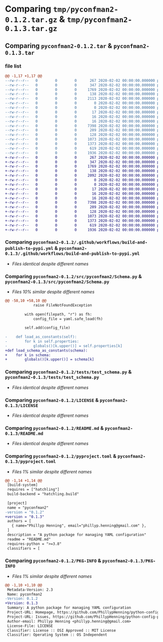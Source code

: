 # Comparing `tmp/pyconfman2-0.1.2.tar.gz` & `tmp/pyconfman2-0.1.3.tar.gz`

## Comparing `pyconfman2-0.1.2.tar` & `pyconfman2-0.1.3.tar`

### file list

```diff
@@ -1,17 +1,17 @@
--rw-r--r--   0        0        0      267 2020-02-02 00:00:00.000000 pyconfman2-0.1.2/Devs.md
--rw-r--r--   0        0        0      347 2020-02-02 00:00:00.000000 pyconfman2-0.1.2/setup.py
--rw-r--r--   0        0        0     1769 2020-02-02 00:00:00.000000 pyconfman2-0.1.2/.github/workflows/build-and-publish-to-pypi.yml
--rw-r--r--   0        0        0      138 2020-02-02 00:00:00.000000 pyconfman2-0.1.2/src/pyconfman2/Exceptions.py
--rw-r--r--   0        0        0     2113 2020-02-02 00:00:00.000000 pyconfman2-0.1.2/src/pyconfman2/Schema.py
--rw-r--r--   0        0        0        0 2020-02-02 00:00:00.000000 pyconfman2-0.1.2/src/pyconfman2/__init__.py
--rw-r--r--   0        0        0        0 2020-02-02 00:00:00.000000 pyconfman2-0.1.2/tests/__init__.py
--rw-r--r--   0        0        0       17 2020-02-02 00:00:00.000000 pyconfman2-0.1.2/tests/config.yaml
--rw-r--r--   0        0        0       16 2020-02-02 00:00:00.000000 pyconfman2-0.1.2/tests/config.yml
--rw-r--r--   0        0        0       16 2020-02-02 00:00:00.000000 pyconfman2-0.1.2/tests/test_default_config.yml
--rw-r--r--   0        0        0     7398 2020-02-02 00:00:00.000000 pyconfman2-0.1.2/tests/test_schema.py
--rw-r--r--   0        0        0      209 2020-02-02 00:00:00.000000 pyconfman2-0.1.2/tests/test_schema_config.yml
--rw-r--r--   0        0        0      128 2020-02-02 00:00:00.000000 pyconfman2-0.1.2/.gitignore
--rw-r--r--   0        0        0     1073 2020-02-02 00:00:00.000000 pyconfman2-0.1.2/LICENSE
--rw-r--r--   0        0        0     1373 2020-02-02 00:00:00.000000 pyconfman2-0.1.2/README.md
--rw-r--r--   0        0        0      619 2020-02-02 00:00:00.000000 pyconfman2-0.1.2/pyproject.toml
--rw-r--r--   0        0        0     1936 2020-02-02 00:00:00.000000 pyconfman2-0.1.2/PKG-INFO
+-rw-r--r--   0        0        0      267 2020-02-02 00:00:00.000000 pyconfman2-0.1.3/Devs.md
+-rw-r--r--   0        0        0      347 2020-02-02 00:00:00.000000 pyconfman2-0.1.3/setup.py
+-rw-r--r--   0        0        0     1769 2020-02-02 00:00:00.000000 pyconfman2-0.1.3/.github/workflows/build-and-publish-to-pypi.yml
+-rw-r--r--   0        0        0      138 2020-02-02 00:00:00.000000 pyconfman2-0.1.3/src/pyconfman2/Exceptions.py
+-rw-r--r--   0        0        0     2092 2020-02-02 00:00:00.000000 pyconfman2-0.1.3/src/pyconfman2/Schema.py
+-rw-r--r--   0        0        0        0 2020-02-02 00:00:00.000000 pyconfman2-0.1.3/src/pyconfman2/__init__.py
+-rw-r--r--   0        0        0        0 2020-02-02 00:00:00.000000 pyconfman2-0.1.3/tests/__init__.py
+-rw-r--r--   0        0        0       17 2020-02-02 00:00:00.000000 pyconfman2-0.1.3/tests/config.yaml
+-rw-r--r--   0        0        0       16 2020-02-02 00:00:00.000000 pyconfman2-0.1.3/tests/config.yml
+-rw-r--r--   0        0        0       16 2020-02-02 00:00:00.000000 pyconfman2-0.1.3/tests/test_default_config.yml
+-rw-r--r--   0        0        0     7398 2020-02-02 00:00:00.000000 pyconfman2-0.1.3/tests/test_schema.py
+-rw-r--r--   0        0        0      209 2020-02-02 00:00:00.000000 pyconfman2-0.1.3/tests/test_schema_config.yml
+-rw-r--r--   0        0        0      128 2020-02-02 00:00:00.000000 pyconfman2-0.1.3/.gitignore
+-rw-r--r--   0        0        0     1073 2020-02-02 00:00:00.000000 pyconfman2-0.1.3/LICENSE
+-rw-r--r--   0        0        0     1373 2020-02-02 00:00:00.000000 pyconfman2-0.1.3/README.md
+-rw-r--r--   0        0        0      619 2020-02-02 00:00:00.000000 pyconfman2-0.1.3/pyproject.toml
+-rw-r--r--   0        0        0     1936 2020-02-02 00:00:00.000000 pyconfman2-0.1.3/PKG-INFO
```

### Comparing `pyconfman2-0.1.2/.github/workflows/build-and-publish-to-pypi.yml` & `pyconfman2-0.1.3/.github/workflows/build-and-publish-to-pypi.yml`

 * *Files identical despite different names*

### Comparing `pyconfman2-0.1.2/src/pyconfman2/Schema.py` & `pyconfman2-0.1.3/src/pyconfman2/Schema.py`

 * *Files 10% similar despite different names*

```diff
@@ -58,10 +58,10 @@
             raise FileNotFoundException
         
         with open(filepath, "r") as fh:
             config_file = yaml.safe_load(fh)
         
         self.add(config_file)
 
-    def load_as_constants(self):
-        for k in self.properties:
-            globals()[k.upper()] = self.properties[k]
+def load_schema_as_constants(schema):
+    for k in schema:
+        globals()[k.upper()] = schema[k]
```

### Comparing `pyconfman2-0.1.2/tests/test_schema.py` & `pyconfman2-0.1.3/tests/test_schema.py`

 * *Files identical despite different names*

### Comparing `pyconfman2-0.1.2/LICENSE` & `pyconfman2-0.1.3/LICENSE`

 * *Files identical despite different names*

### Comparing `pyconfman2-0.1.2/README.md` & `pyconfman2-0.1.3/README.md`

 * *Files identical despite different names*

### Comparing `pyconfman2-0.1.2/pyproject.toml` & `pyconfman2-0.1.3/pyproject.toml`

 * *Files 1% similar despite different names*

```diff
@@ -1,14 +1,14 @@
 [build-system]
 requires = ["hatchling"]
 build-backend = "hatchling.build"
 
 [project]
 name = "pyconfman2"
-version = "0.1.2"
+version = "0.1.3"
 authors = [
   { name="Phillyp Henning", email="phillyp.henning@gmail.com" },
 ]
 description = "A python package for managing YAML configuration"
 readme = "README.md"
 requires-python = ">=3.8"
 classifiers = [
```

### Comparing `pyconfman2-0.1.2/PKG-INFO` & `pyconfman2-0.1.3/PKG-INFO`

 * *Files 1% similar despite different names*

```diff
@@ -1,10 +1,10 @@
 Metadata-Version: 2.3
 Name: pyconfman2
-Version: 0.1.2
+Version: 0.1.3
 Summary: A python package for managing YAML configuration
 Project-URL: Homepage, https://github.com/PhillypHenning/python-config-parser
 Project-URL: Issues, https://github.com/PhillypHenning/python-config-parser/issues
 Author-email: Phillyp Henning <phillyp.henning@gmail.com>
 License-File: LICENSE
 Classifier: License :: OSI Approved :: MIT License
 Classifier: Operating System :: OS Independent
```

